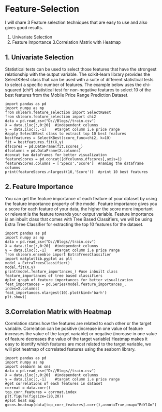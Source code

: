 # Feature-Selection

I will share 3 Feature selection techniques that are easy to use and also gives good results.
1. Univariate Selection
2. Feature Importance
3.Correlation Matrix with Heatmap

## 1. Univariate Selection
Statistical tests can be used to select those features that have the strongest relationship with the output variable.
The scikit-learn library provides the SelectKBest class that can be used with a suite of different statistical tests to select a specific number of features.
The example below uses the chi-squared (chi²) statistical test for non-negative features to select 10 of the best features from the Mobile Price Range Prediction Dataset.

`import pandas as pd`          
`import numpy as np`  
`from sklearn.feature_selection import SelectKBest`  
`from sklearn.feature_selection import chi2`  
`data = pd.read_csv("D://Blogs//train.csv")`  
`X = data.iloc[:,0:20]  #independent columns`  
`y = data.iloc[:,-1]    #target column i.e price range`  
`#apply SelectKBest class to extract top 10 best features`  
`bestfeatures = SelectKBest(score_func=chi2, k=10)`  
`fit = bestfeatures.fit(X,y)`  
`dfscores = pd.DataFrame(fit.scores_)`  
`dfcolumns = pd.DataFrame(X.columns)`  
`#concat two dataframes for better visualization`   
`featureScores = pd.concat([dfcolumns,dfscores],axis=1)`  
`featureScores.columns = ['Specs','Score']  #naming the dataframe columns`  
`print(featureScores.nlargest(10,'Score'))  #print 10 best features` 

## 2. Feature Importance
You can get the feature importance of each feature of your dataset by using the feature importance property of the model.
Feature importance gives you a score for each feature of your data, the higher the score more important or relevant is the feature towards your output variable.
Feature importance is an inbuilt class that comes with Tree Based Classifiers, we will be using Extra Tree Classifier for extracting the top 10 features for the dataset.

`import pandas as pd`    
`import numpy as np`    
`data = pd.read_csv("D://Blogs//train.csv")`  
`X = data.iloc[:,0:20]  #independent columns`  
`y = data.iloc[:,-1]    #target column i.e price range`  
`from sklearn.ensemble import ExtraTreesClassifier`  
`import matplotlib.pyplot as plt`  
`model = ExtraTreesClassifier()`  
`model.fit(X,y)`  
`print(model.feature_importances_) #use inbuilt class feature_importances of tree based classifiers`  
`#plot graph of feature importances for better visualization`  
`feat_importances = pd.Series(model.feature_importances_, index=X.columns)`  
`feat_importances.nlargest(10).plot(kind='barh')`  
`plt.show()`  

## 3.Correlation Matrix with Heatmap
Correlation states how the features are related to each other or the target variable.
Correlation can be positive (increase in one value of feature increases the value of the target variable) or negative (increase in one value of feature decreases the value of the target variable)
Heatmap makes it easy to identify which features are most related to the target variable, we will plot heatmap of correlated features using the seaborn library.

`import pandas as pd`  
`import numpy as np`  
`import seaborn as sns`  
`data = pd.read_csv("D://Blogs//train.csv")`  
`X = data.iloc[:,0:20]  #independent columns`  
`y = data.iloc[:,-1]    #target column i.e price range`  
`#get correlations of each features in dataset`  
`corrmat = data.corr()`  
`top_corr_features = corrmat.index`  
`plt.figure(figsize=(20,20))`  
`#plot heat map`  
`g=sns.heatmap(data[top_corr_features].corr(),annot=True,cmap="RdYlGn")`  

